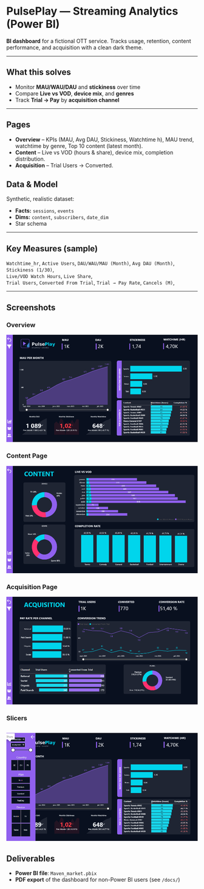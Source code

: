 # PulsePlay — Streaming Analytics (Power BI)

**BI dashboard** for a fictional OTT service. Tracks usage, retention, content performance, and acquisition with a clean dark theme.

---

## What this solves
- Monitor **MAU/WAU/DAU** and **stickiness** over time  
- Compare **Live vs VOD**, **device mix**, and **genres**  
- Track **Trial → Pay** by **acquisition channel**

---

## Pages
- **Overview** – KPIs (MAU, Avg DAU, Stickiness, Watchtime h), MAU trend, watchtime by genre, Top 10 content (latest month).  
- **Content** – Live vs VOD (hours & share), device mix, completion distribution.  
- **Acquisition** – Trial Users → Converted.

## Data & Model
Synthetic, realistic dataset:
- **Facts:** `sessions`, `events`  
- **Dims:** `content`, `subscribers`, `date_dim`  
- Star schema

---

## Key Measures (sample)
`Watchtime_hr`, `Active Users`, `DAU/WAU/MAU (Month)`, `Avg DAU (Month)`, `Stickiness (1/30)`,  
`Live/VOD Watch Hours`, `Live Share`,  
`Trial Users`, `Converted From Trial`, `Trial → Pay Rate`, `Cancels (M)`,  

---

## Screenshots
### Overview
![Overview](IMG/Overview.png)

### Content Page
![Content](IMG/Content.png)

### Acquisition Page
![Acquisition](IMG/Acquisition.png)

### Slicers
![Slicers](IMG/Slicers.png)
---

## Deliverables
- **Power BI file**: `Maven_market.pbix`  
- **PDF export** of the dashboard for non-Power BI users (see `/docs/`)  
